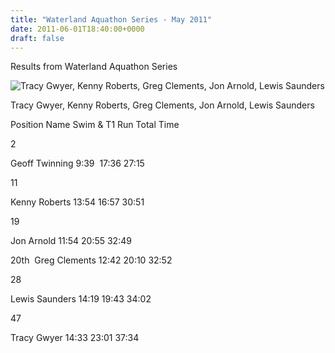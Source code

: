 ```yaml
---
title: "Waterland Aquathon Series - May 2011"
date: 2011-06-01T18:40:00+0000
draft: false
---
```

Results from Waterland Aquathon Series



![Tracy Gwyer, Kenny Roberts, Greg Clements, Jon Arnold, Lewis Saunders](/images/2015/01/image0014.jpg)

 Tracy Gwyer, Kenny Roberts, Greg Clements, Jon Arnold, Lewis Saunders


Position Name Swim & T1 Run Total Time







2





 Geoff Twinning 9:39  17:36 27:15







11





 Kenny Roberts 13:54 16:57 30:51







19





 Jon Arnold 11:54 20:55 32:49







20th  Greg Clements 12:42 20:10 32:52





28





 Lewis Saunders 14:19 19:43 34:02







47





 Tracy Gwyer 14:33 23:01 37:34







